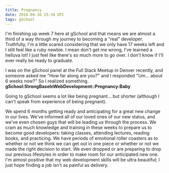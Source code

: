 ```yaml
---
title: Pregnancy
date: 2014-04-16 15:34 UTC
tags: gSchool
---
```


I'm finishing up week 7 here at gSchool and that means we are almost a third of a way through my journey to becoming a "real" developer.
Truthfully, I'm a little scared considering that we only have 17 weeks left and I still feel like a ruby newbie.
I mean don't get me wrong, I've learned a helluva lot! I just feel like there's so much more to go over. I don't know if I'll ever really be ready to graduate.<br>


I was on the gSchool panel at the Full Stack Meetup in Denver recently, and someone asked me "How far along are you?"
and I responded "Um... about 6 weeks now?" So I realized something. <strong>gSchool:StrongBaseInWebDevelopment::Pregnancy:Baby</strong><br>

Going to gSchool seems a lot like being pregnant... but shorter (although I can't speak from experience of being pregnant).

We spend 6 months getting ready and anticipating for a great new change in our lives.</li>
We've informed all of our loved ones of our new status, and we've even chosen guys that will be leading us through the process.
We cram as much knowledge and training in these weeks to prepare us to become good developers: taking classes, attending lectures, reading books, and practicing.
We have periods of emotional roller coasters as to whether or not we think we can get out in one piece or whether or not we made the right decision to start.
We even dropped or are preparing to drop our previous lifestyles in order to make room for our anticipated new one.
<br> I'm almost positive that my web development skills will be ultra beautiful; I just hope finding a job isn't as painful as delivery.

